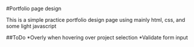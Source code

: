 #Portfolio page design

This is a simple practice portfolio design page using mainly html, css, and some light javascript

##ToDo
*Overly when hovering over project selection
*Validate form input
